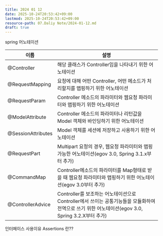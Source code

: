 ```yaml
---
title: 2024 01 12
date: 2025-10-24T20:53:42+09:00
lastmod: 2025-10-24T20:53:42+09:00
resource-path: 07.Daliy Note/2024-01-12.md
draft: true
---
```

spring 어노테이션

| 이름 | 설명 |
| ---- | ---- |
| @Controller | 해당 클래스가 Controller임을 나타내기 위한 어노테이션 |
| @RequestMapping | 요청에 대해 어떤 Controller, 어떤 메소드가 처리할지를 맵핑하기 위한 어노테이션 |
| @RequestParam | Controller 메소드의 파라미터와 웹요청 파라미터와 맵핑하기 위한 어노테이션 |
| @ModelAttribute | Controller 메소드의 파라미터나 리턴값을 Model 객체와 바인딩하기 위한 어노테이션 |
| @SessionAttributes | Model 객체를 세션에 저장하고 사용하기 위한 어노테이션 |
| @RequestPart | Multipart 요청의 경우, 웹요청 파라미터와 맵핑가능한 어노테이션(egov 3.0, Spring 3.1.x부터 추가) |
| @CommandMap | Controller메소드의 파라미터를 Map형태로 받을 때 웹요청 파라미터와 맵핑하기 위한 어노테이션(egov 3.0부터 추가) |
| @ControllerAdvice | Controller를 보조하는 어노테이션으로 Controller에서 쓰이는 공통기능들을 모듈화하여 전역으로 쓰기 위한 어노테이션(egov 3.0, Spring 3.2.X부터 추가) |



인터페이스 사용이유
Assertions 란??